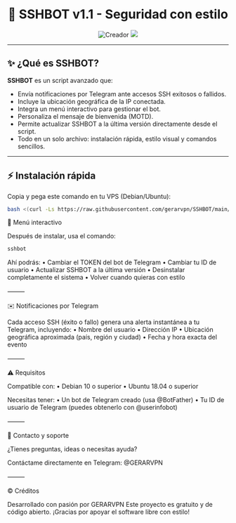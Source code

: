 <h1 align="center">
  🚀 SSHBOT v1.1 - Seguridad con estilo
</h1>

<p align="center">
  <img src="https://img.shields.io/badge/CREADOR-GERARVPN-blueviolet?style=flat-square&logo=telegram" alt="Creador">
  <a href="https://t.me/GERARVPN"><img src="https://img.shields.io/badge/Telegram-@GERARVPN-blue?style=flat-square&logo=telegram"></a>
</p>

---

## ✨ ¿Qué es SSHBOT?

**SSHBOT** es un script avanzado que:
- Envía notificaciones por Telegram ante accesos SSH exitosos o fallidos.
- Incluye la ubicación geográfica de la IP conectada.
- Integra un menú interactivo para gestionar el bot.
- Personaliza el mensaje de bienvenida (MOTD).
- Permite actualizar SSHBOT a la última versión directamente desde el script.
- Todo en un solo archivo: instalación rápida, estilo visual y comandos sencillos.

---

## ⚡ Instalación rápida

Copia y pega este comando en tu VPS (Debian/Ubuntu):


```bash
bash <(curl -Ls https://raw.githubusercontent.com/gerarvpn/SSHBOT/main/sshbot_installer.sh)
```


🧭 Menú interactivo

Después de instalar, usa el comando:

```bash
sshbot
```

Ahí podrás:
	•	Cambiar el TOKEN del bot de Telegram
	•	Cambiar tu ID de usuario
	•	Actualizar SSHBOT a la última versión
	•	Desinstalar completamente el sistema
	•	Volver cuando quieras con estilo

⸻

✉️ Notificaciones por Telegram

Cada acceso SSH (éxito o fallo) genera una alerta instantánea a tu Telegram, incluyendo:
	•	Nombre del usuario
	•	Dirección IP
	•	Ubicación geográfica aproximada (país, región y ciudad)
	•	Fecha y hora exacta del evento

⸻

⚠️ Requisitos

Compatible con:
	•	Debian 10 o superior
	•	Ubuntu 18.04 o superior

Necesitas tener:
	•	Un bot de Telegram creado (usa @BotFather)
	•	Tu ID de usuario de Telegram (puedes obtenerlo con @userinfobot)

⸻

🤝 Contacto y soporte

¿Tienes preguntas, ideas o necesitas ayuda?

Contáctame directamente en Telegram:
@GERARVPN

⸻

© Créditos

Desarrollado con pasión por GERARVPN
Este proyecto es gratuito y de código abierto.
¡Gracias por apoyar el software libre con estilo!

